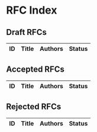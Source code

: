 # RFC Index

## Draft RFCs
| ID | Title | Authors | Status |
|----|-------|---------|--------|

## Accepted RFCs
| ID | Title | Authors | Status |
|----|-------|---------|--------|

## Rejected RFCs
| ID | Title | Authors | Status |
|----|-------|---------|--------|
